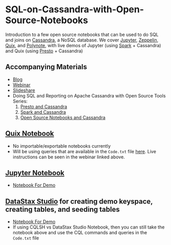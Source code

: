 # SQL-on-Cassandra-with-Open-Source-Notebooks

Introduction to a few open source notebooks that can be used to do SQL and joins on [Cassandra](https://cassandra.apache.org/), a NoSQL database. We cover [Jupyter](https://jupyter.org/), [Zeppelin](https://zeppelin.apache.org/), [Quix](https://github.com/wix/quix), and [Polynote](https://polynote.org/), with live demos of Jupyter (using [Spark](https://spark.apache.org/) + Cassandra) and Quix (using [Presto](https://prestodb.io/) + Cassandra)

## Accompanying Materials
- [Blog](https://blog.anant.us/open-source-notebooks-and-cassandra-doing-sql-on-cassandra-tables/)
- [Webinar](https://youtu.be/i0LNtBEtm8g)
- [Slideshare](https://www.slideshare.net/AnantCorp/webinar-open-source-notebooks-and-cassandra)
- Doing SQL and Reporting on Apache Cassandra with Open Source Tools Series:
  1. [Presto and Cassandra](https://blog.anant.us/presto-and-cassandra/)
  2. [Spark and Cassandra](https://blog.anant.us/spark-and-cassandra-sql-on-cassandra/)
  3. [Open Source Notebooks and Cassandra](https://blog.anant.us/open-source-notebooks-and-cassandra-doing-sql-on-cassandra-tables/)

## [Quix Notebook](https://github.com/wix/quix)
- No importable/exportable notebooks currently
- Will be using queries that are available in the `Code.txt` file [here](https://drive.google.com/file/d/1FMxHAOeDaRhn4jvmQV4JNgNz7POp4L6j/view). Live instructions can be seen in the webinar linked above.


## [Jupyter Notebook](https://jupyter.org/)
- [Notebook For Demo](https://github.com/adp8ke/SQL-on-Cassandra-with-Open-Source-Notebooks/blob/master/Spark%20%2B%20Cassandra%20%2B%20Jupyter%20Notebook%20-%20Doing%20SQL%20on%20Cassandra%20with%20Jupyter.ipynb)

## [DataStax Studio](https://www.datastax.com/dev/datastax-studio) for creating demo keyspace, creating tables, and seeding tables
- [Notebook For Demo](https://drive.google.com/file/d/1FMxHAOeDaRhn4jvmQV4JNgNz7POp4L6j/view)
- If using CQLSH vs DataStax Studio Notebook, then you can still take the notebook above and use the CQL commands and queries in the `Code.txt` file
